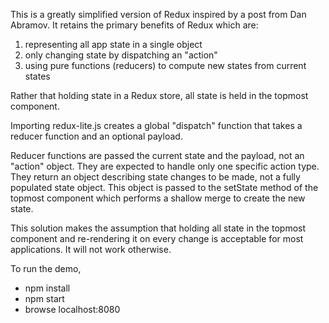 This is a greatly simplified version of Redux
inspired by a post from Dan Abramov.
It retains the primary benefits of Redux which are:
<ol>
  <li>representing all app state in a single object</li>
  <li>only changing state by dispatching an "action"</li>
  <li>using pure functions (reducers) to compute new states from current states</li>
</ol>

Rather that holding state in a Redux store,
all state is held in the topmost component.

Importing redux-lite.js creates a global "dispatch" function
that takes a reducer function and an optional payload.

Reducer functions are passed the current state
and the payload, not an "action" object.
They are expected to handle only one specific action type.
They return an object describing state changes to be made,
not a fully populated state object.
This object is passed to the setState method of the topmost component
which performs a shallow merge to create the new state.

This solution makes the assumption that holding all state
in the topmost component and re-rendering it on every change
is acceptable for most applications.
It will not work otherwise.

To run the demo,
* npm install
* npm start
* browse localhost:8080
